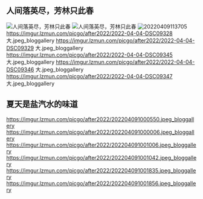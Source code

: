 ## 人间落英尽，芳林只此春
![人间落英尽，芳林只此春](https://imgur.lzmun.com/picgo/after2022/人间落英尽，芳林只此春.png_itp)
![人间落英尽，芳林只此春](https://imgur.lzmun.com/picgo/after2022/人间落英尽，芳林只此春.png)
![20220409113705](https://imgur.lzmun.com/picgo/after2022/20220409113705.png_itp)
https://imgur.lzmun.com/picgo/after2022/2022-04-04-DSC09328 大.jpeg_bloggallery
https://imgur.lzmun.com/picgo/after2022/2022-04-04-DSC09329 大.jpeg_bloggallery
https://imgur.lzmun.com/picgo/after2022/2022-04-04-DSC09345 大.jpeg_bloggallery
https://imgur.lzmun.com/picgo/after2022/2022-04-04-DSC09346 大.jpeg_bloggallery
https://imgur.lzmun.com/picgo/after2022/2022-04-04-DSC09347 大.jpeg_bloggallery

## 夏天是盐汽水的味道
https://imgur.lzmun.com/picgo/after2022/202204091000550.jpeg_bloggallery
https://imgur.lzmun.com/picgo/after2022/202204091000006.jpeg_bloggallery
https://imgur.lzmun.com/picgo/after2022/202204091001006.jpeg_bloggallery
https://imgur.lzmun.com/picgo/after2022/202204091001042.jpeg_bloggallery
https://imgur.lzmun.com/picgo/after2022/202204091001835.jpeg_bloggallery
https://imgur.lzmun.com/picgo/after2022/202204091001856.jpeg_bloggallery